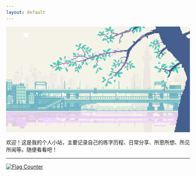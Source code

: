 ```yaml
---
layout: default
---
```


<img src="/assets/bZZA-hacuuvu3491914.gif" width="600">


欢迎！这是我的个人小站，主要记录自己的练字历程、日常分享、所思所想、所见所闻等。随便看看吧！

---

<a href="https://info.flagcounter.com/uG1W"><img src="https://s05.flagcounter.com/count/uG1W/bg_E8E8E8/txt_9E9E9E/border_E8E8E8/columns_8/maxflags_16/viewers_0/labels_1/pageviews_0/flags_0/percent_0/" alt="Flag Counter" border="0"></a>

